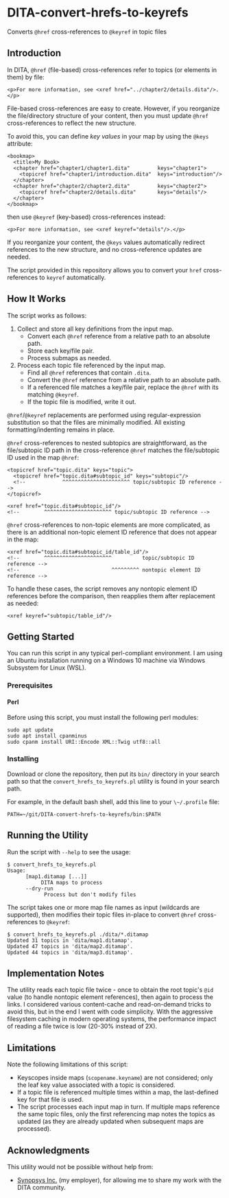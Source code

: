 # DITA-convert-hrefs-to-keyrefs

Converts `@href` cross-references to `@keyref` in topic files

## Introduction

In DITA, `@href` (file-based) cross-references refer to topics (or elements in them) by file:

```
<p>For more information, see <xref href="../chapter2/details.dita"/>.</p>
```

File-based cross-references are easy to create. However, if you reorganize the file/directory structure of your content, then you must update `@href` cross-references to reflect the new structure.

To avoid this, you can define _key values_ in your map by using the `@keys` attribute:

```
<bookmap>
  <title>My Book>
  <chapter href="chapter1/chapter1.dita"         keys="chapter1">
    <topicref href="chapter1/introduction.dita"  keys="introduction"/>
  </chapter>
  <chapter href="chapter2/chapter2.dita"         keys="chapter2">
    <topicref href="chapter2/details.dita"       keys="details"/>
  </chapter>
</bookmap>
```

then use `@keyref` (key-based) cross-references instead:

```
<p>For more information, see <xref keyref="details"/>.</p>
```

If you reorganize your content, the `@keys` values automatically redirect references to the new structure, and no cross-reference updates are needed.

The script provided in this repository allows you to convert your `href` cross-references to `keyref` automatically.

## How It Works

The script works as follows:

1. Collect and store all key definitions from the input map.
   * Convert each `@href` reference from a relative path to an absolute path.
   * Store each key/file pair.
   * Process submaps as needed.
2. Process each topic file referenced by the input map.
   * Find all `@href` references that contain `.dita`.
   * Convert the `@href` reference from a relative path to an absolute path.
   * If a referenced file matches a key/file pair, replace the `@href` with its matching `@keyref`.
   * If the topic file is modified, write it out.

`@href`/`@keyref` replacements are performed using regular-expression substitution so that the files are minimally modified. All existing formatting/indenting remains in place.

`@href` cross-references to nested subtopics are straightforward, as the file/subtopic ID path in the cross-reference `@href` matches the file/subtopic ID used in the map `@href`:

```
<topicref href="topic.dita" keys="topic">
  <topicref href="topic.dita#subtopic_id" keys="subtopic"/>
  <!--            ^^^^^^^^^^^^^^^^^^^^^^ topic/subtopic ID reference -->
</topicref>
```

```
<xref href="topic.dita#subtopic_id"/>
<!--        ^^^^^^^^^^^^^^^^^^^^^^ topic/subtopic ID reference -->
```

`@href` cross-references to non-topic elements are more complicated, as there is an additional non-topic element ID reference that does not appear in the map:

```
<xref href="topic.dita#subtopic_id/table_id"/>
<!--        ^^^^^^^^^^^^^^^^^^^^^^          topic/subtopic ID reference -->
<!--                              ^^^^^^^^^ nontopic element ID reference -->
```

To handle these cases, the script removes any nontopic element ID references before the comparison, then reapplies them after replacement as needed:

```
<xref keyref="subtopic/table_id"/>
```

## Getting Started

You can run this script in any typical perl-compliant environment. I am using an Ubuntu installation running on a Windows 10 machine via Windows Subsystem for Linux (WSL).

### Prerequisites

#### Perl

Before using this script, you must install the following perl modules:

```
sudo apt update
sudo apt install cpanminus
sudo cpanm install URI::Encode XML::Twig utf8::all
```

### Installing

Download or clone the repository, then put its `bin/` directory in your search path so that the `convert_hrefs_to_keyrefs.pl` utility is found in your search path.

For example, in the default bash shell, add this line to your `\~/.profile` file:

```
PATH=~/git/DITA-convert-hrefs-to-keyrefs/bin:$PATH
```

## Running the Utility

Run the script with `--help` to see the usage:

```
$ convert_hrefs_to_keyrefs.pl
Usage:
      [map1.ditamap [...]]
           DITA maps to process
      --dry-run
            Process but don't modify files
```

The script takes one or more map file names as input (wildcards are supported), then modifies their topic files in-place to convert `@href` cross-references to `@keyref`:

```
$ convert_hrefs_to_keyrefs.pl ./dita/*.ditamap
Updated 31 topics in 'dita/map1.ditamap'.
Updated 47 topics in 'dita/map2.ditamap'.
Updated 44 topics in 'dita/map3.ditamap'.
```

## Implementation Notes

The utility reads each topic file twice - once to obtain the root topic's `@id` value (to handle nontopic element references), then again to process the links. I considered various content-cache and read-on-demand tricks to avoid this, but in the end I went with code simplicity. With the aggressive filesystem caching in modern operating systems, the performance impact of reading a file twice is low (20-30% instead of 2X).

## Limitations

Note the following limitations of this script:

* Keyscopes inside maps (`scopename.keyname`) are not considered; only the leaf key value associated with a topic is considered.
* If a topic file is referenced multiple times within a map, the last-defined key for that file is used.
* The script processes each input map in turn. If multiple maps reference the same topic files, only the first referencing map notes the topics as updated (as they are already updated when subsequent maps are processed).

## Acknowledgments

This utility would not be possible without help from:

* [Synopsys Inc.](https://www.synopsys.com/) (my employer), for allowing me to share my work with the DITA community.
